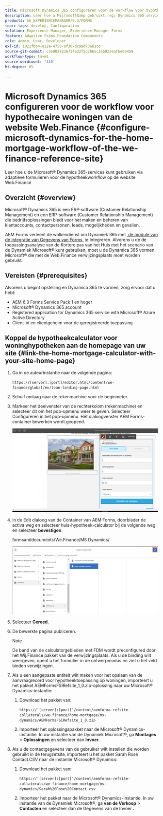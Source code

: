 ```yaml
---
title: Microsoft Dynamics 365 configureren voor de workflow voor hypothecaire woningen van de website Web.Finance
description: Leer hoe u Microsoft&amp gebruikt;reg; Dynamics 365 services via adaptieve formulieren voor de hypotheekworkflow op de website Web.Finance Reference.
products: SG_EXPERIENCEMANAGER/6.3/FORMS
topic-tags: develop, Configuration
solution: Experience Manager, Experience Manager Forms
feature: Adaptive Forms,Foundation Components
role: Admin, User, Developer
exl-id: 1021fbb4-a12a-4758-8f36-dc9ad73681cd
source-git-commit: c3e9029236734e22f5d266ac26b923eafbe0a459
workflow-type: tm+mt
source-wordcount: '410'
ht-degree: 0%

---
```


# Microsoft Dynamics 365 configureren voor de workflow voor hypothecaire woningen van de website Web.Finance {#configure-microsoft-dynamics-for-the-home-mortgage-workflow-of-the-we-finance-reference-site}

Leer hoe u de Microsoft® Dynamics 365-services kunt gebruiken via adaptieve formulieren voor de hypotheekworkflow op de website Web.Finance

## Overzicht {#overview}

Microsoft® Dynamics 365 is een ERP-software (Customer Relationship Management) en een ERP-software (Customer Relationship Management) die bedrijfsoplossingen biedt voor het maken en beheren van klantaccounts, contactpersonen, leads, mogelijkheden en gevallen.

AEM Forms verleent de wolkendienst om Dynamiek 365 met [&#x200B; de module van de Integratie van Gegevens van Forms &#x200B;](/help/forms/using/data-integration.md) te integreren. Alvorens u de de toepassingsanalyse van de Kortere pas van het Huis met het scenario van de Dynamiek Microsoft® kunt gebruiken, moet u de Dynamica 365 vormen Microsoft® die met de Web.Finance verwijzingsplaats moet worden gebruikt.

## Vereisten {#prerequisites}

Alvorens u begint opstelling en Dynamica 365 te vormen, zorg ervoor dat u hebt:

* AEM 6.3 Forms Service Pack 1 en hoger
* Microsoft® Dynamics 365 account
* Registered application for Dynamics 365 service with Microsoft® Azure Active Directory
* Client-id en clientgeheim voor de geregistreerde toepassing

## Koppel de hypotheekcalculator voor woninghypotheken aan de homepage van uw site {#link-the-home-mortgage-calculator-with-your-site-home-page}

1. Ga in de auteurinstantie naar de volgende pagina:

   `https://[server]:[port]/editor.html/content/we-finance/global/en/loan-landing-page.html`

1. Schuif omlaag naar de rekenmachine voor de beginmeter.
1. Markeer het deelvenster van de rechterkolom (rekenmachine) en selecteer dit om het pop-upmenu weer te geven. Selecteer Configureren in het pop-upmenu. Het dialoogvenster AEM Forms-container bewerken wordt geopend.

   ![&#x200B; calculatorconfigpanel &#x200B;](assets/calculatorconfigurepanel.png)

1. In de Edit dialoog van de Container van AEM Forms, doorblader de activa weg en selecteer huis-hypotheek-calculator bij de volgende weg en selecteer **bevestigen**:

   formsanddocuments/We.Finance/MS Dynamics/

   ![&#x200B; selectassetpath &#x200B;](assets/selectassetpath.png)

1. Selecteer **Gereed**.
1. De bewerkte pagina publiceren.

   >[!NOTE]
   >
   >De band van de calculatorgebieden met FDM wordt preconfigured door het Wij.Finance pakket van de verwijzingsplaats. Als u de binding wilt weergeven, opent u het formulier in de ontwerpmodus en ziet u het veld binden verwijzingen.

1. Als u een aangepaste entiteit wilt maken voor het opslaan van de aanvraagrecord voor hypotheektoepassing op woningen, importeert u het pakket AEMFormsFSIRefsite_1_0.zip-oplossing naar uw Microsoft® Dynamics-instantie:

   1. Download het pakket van:

      `https://'[server]:[port]'/content/aemforms-refsite-collaterals/we-finance/home-mortgage/ms-dynamics/AEMFormsFSIRefsite_1_0.zip`

   1. Importeer het oplossingspakket naar de Microsoft® Dynamics-instantie. In uw instantie van de Dynamiek Microsoft®, ga **Montages** > **Oplossingen** en selecteer dan **Invoer**.

1. Als u de contactgegevens van de gebruiker wilt instellen die worden gebruikt in de terugzetsite, importeert u het pakket Sarah Rose Contact.CSV naar de instantie Microsoft® Dynamics:

   1. Download het pakket van:

      `https://'[server]:[port]'/content/aemforms-refsite-collaterals/we-finance/home-mortgage/ms-dynamics/Sarah%20Rose%20Contact.csv`

   1. Importeer het pakket naar de Microsoft® Dynamics-instantie. In uw instantie van de Dynamiek Microsoft®, ga **van de Verkoop** > **Contacten** en selecteer dan de Gegevens van de Invoer **.**
